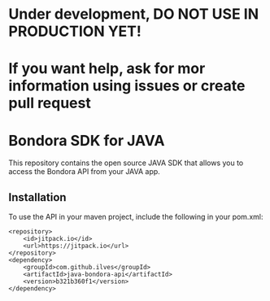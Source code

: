 # Under development, DO NOT USE IN PRODUCTION YET!
# If you want help, ask for mor information using issues or create pull request

# Bondora SDK for JAVA

This repository contains the open source JAVA SDK that allows you to access the Bondora API from your JAVA app.

## Installation

To use the API in your maven project, include the following in your pom.xml:

    <repository>
        <id>jitpack.io</id>
        <url>https://jitpack.io</url>
    </repository>
    <dependency>
        <groupId>com.github.ilves</groupId>
        <artifactId>java-bondora-api</artifactId>
        <version>b321b360f1</version>
    </dependency>
